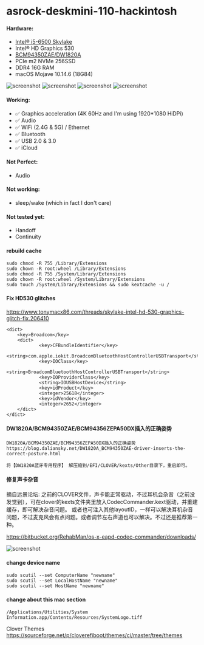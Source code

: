 # asrock-deskmini-110-hackintosh

#### Hardware:
* [Intel® i5-6500 Skylake](https://ark.intel.com/content/www/us/en/ark/products/88184/intel-core-i5-6500-processor-6m-cache-up-to-3-60-ghz.html)
* Intel® HD Graphics 530
* [BCM94350ZAE/DW1820A](https://www.tonymacx86.com/threads/bcm94350zae-dw1820a-only-802-11n-wifi-and-no-bluetooth-devices.250592)
* PCIe m2 NVMe 256SSD
* DDR4 16G RAM
* macOS Mojave 10.14.6 (18G84)

![screenshot](https://raw.githubusercontent.com/suxiaogang/asrock-deskmini-110-hackintosh/master/desktop.jpg)
![screenshot](https://raw.githubusercontent.com/suxiaogang/asrock-deskmini-110-hackintosh/master/4k.jpg)
![screenshot](https://raw.githubusercontent.com/suxiaogang/asrock-deskmini-110-hackintosh/master/clover-theme.png)
![screenshot](https://raw.githubusercontent.com/suxiaogang/asrock-deskmini-110-hackintosh/master/remove-clover-boot.jpg)

#### Working:
* ✅ Graphics acceleration (4K 60Hz and I'm using 1920*1080 HiDPi)
* ✅ Audio
* ✅ WiFi (2.4G & 5G) / Ethernet
* ✅ Bluetooth
* ✅ USB 2.0 & 3.0
* ✅ iCloud

#### Not Perfect:
* Audio

#### Not working:
* sleep/wake (which in fact I don't care)

#### Not tested yet:
* Handoff
* Continuity

#### rebuild cache
```
sudo chmod -R 755 /Library/Extensions
sudo chown -R root:wheel /Library/Extensions
sudo chmod -R 755 /System/Library/Extensions
sudo chown -R root:wheel /System/Library/Extensions
sudo touch /System/Library/Extensions && sudo kextcache -u /
```

#### Fix HD530 glitches
https://www.tonymacx86.com/threads/skylake-intel-hd-530-graphics-glitch-fix.206410
```
<dict>
    <key>Broadcom</key>
    <dict>
            <key>CFBundleIdentifier</key>
            <string>com.apple.iokit.BroadcomBluetoothHostControllerUSBTransport</string>
            <key>IOClass</key>
            <string>BroadcomBluetoothHostControllerUSBTransport</string>
            <key>IOProviderClass</key>
            <string>IOUSBHostDevice</string>
            <key>idProduct</key>
            <integer>25618</integer>
            <key>idVendor</key>
            <integer>2652</integer>
    </dict>
</dict>    
```

#### DW1820A/BCM94350ZAE/BCM94356ZEPA50DX插入的正确姿势
```
DW1820A/BCM94350ZAE/BCM94356ZEPA50DX插入的正确姿势
https://blog.daliansky.net/DW1820A_BCM94350ZAE-driver-inserts-the-correct-posture.html

将【DW1820A蓝牙专用程序】 解压缩到/EFI/CLOVER/kexts/Other目录下，重启即可。
```

#### 修复声卡杂音
摘自远景论坛: 之前的CLOVER文件，声卡能正常驱动，不过耳机会杂音（之前没发觉到），可在clover的kexts文件夹里放入CodecCommander.kext驱动，并重建缓存，即可解决杂音问题。
或者也可注入其他layoutID，一样可以解决耳机杂音问题，不过麦克风会有点问题。或者调节左右声道也可以解决。不过还是推荐第一种。

https://bitbucket.org/RehabMan/os-x-eapd-codec-commander/downloads/

![screenshot](https://raw.githubusercontent.com/suxiaogang/asrock-deskmini-110-hackintosh/master/audio.jpg)

#### change device name 
```
sudo scutil --set ComputerName "newname"
sudo scutil --set LocalHostName "newname"
sudo scutil --set HostName "newname"
```


#### change about this mac section
```
/Applications/Utilities/System Information.app/Contents/Resources/SystemLogo.tiff
```

Clover Themes
https://sourceforge.net/p/cloverefiboot/themes/ci/master/tree/themes